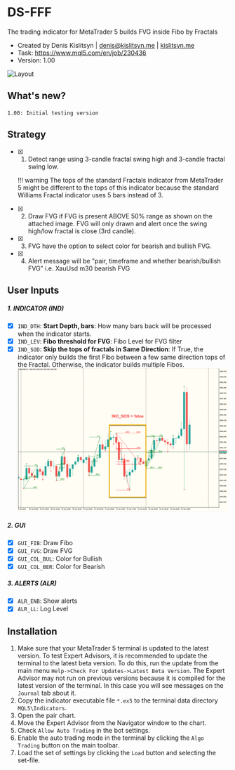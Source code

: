 # DS-FFF
The trading indicator for MetaTrader 5 builds FVG inside Fibo by Fractals

* Created by Denis Kislitsyn | denis@kislitsyn.me | [kislitsyn.me](https://kislitsyn.me/personal/algo)
* Task: https://www.mql5.com/en/job/230436
* Version: 1.00

![Layout](/img/UM001.%20Layou.gif)

## What's new?
```
1.00: Initial testing version
```

## Strategy

- [x] 1. Detect range using 3-candle fractal swing high and 3-candle fractal swing low.

    !!! warning
        The tops of the standard Fractals indicator from MetaTrader 5 might be different to the tops of this indicator because the standard Williams Fractal indicator uses 5 bars instead of 3.

- [x] 2. Draw FVG if FVG is present ABOVE 50% range as shown on the attached image. FVG will only drawn and alert once the swing high/low fractal is close (3rd candle).
- [x] 3. FVG have the option to select color for bearish and bullish FVG.
- [x] 4. Alert message will be "pair, timeframe and whether bearish/bullish FVG" i.e. XauUsd m30 bearish FVG

## User Inputs

##### 1. INDICATOR (IND)
- [x] `IND_DTH`: **Start Depth, bars**: How many bars back will be processed when the indicator starts.
- [x] `IND_LEV`: **Fibo threshold for FVG**: Fibo Level for FVG filter
- [x] `IND_SOD`: **Skip the tops of fractals in Same Direction**: If True, the indicator only builds the first Fibo between a few  same direction tops of the Fractal.  Otherwise, the indicator builds multiple Fibos.
![IND_SOD](/img/UM002.%20IND_SOD.png)

##### 2. GUI
- [x] `GUI_FIB`: Draw Fibo
- [x] `GUI_FVG`: Draw FVG
- [x] `GUI_COL_BUL`: Color for Bullish
- [x] `GUI_COL_BER`: Color for Bearish

##### 3. ALERTS (ALR)
- [x] `ALR_ENB`: Show alerts
- [x] `ALR_LL`: Log Level

## Installation
1. Make sure that your MetaTrader 5 terminal is updated to the latest version. To test Expert Advisors, it is recommended to update the terminal to the latest beta version. To do this, run the update from the main menu `Help->Check For Updates->Latest Beta Version`. The Expert Advisor may not run on previous versions because it is compiled for the latest version of the terminal. In this case you will see messages on the `Journal` tab about it.
2. Copy the indicator executable file `*.ex5` to the terminal data directory `MQL5\Indicators`.
3. Open the pair chart.
4. Move the Expert Advisor from the Navigator window to the chart.
5. Check `Allow Auto Trading` in the bot settings.
6. Enable the auto trading mode in the terminal by clicking the `Algo Trading` button on the main toolbar.
7. Load the set of settings by clicking the `Load` button and selecting the set-file.

